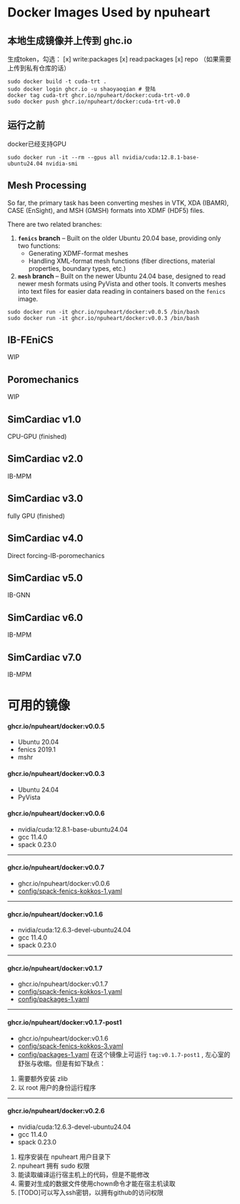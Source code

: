 # Docker Images Used by npuheart  


## 本地生成镜像并上传到 ghc.io


生成token，勾选：
[x] write:packages
[x] read:packages
[x] repo （如果需要上传到私有仓库的话）

```
sudo docker build -t cuda-trt .
sudo docker login ghcr.io -u shaoyaoqian # 登陆
docker tag cuda-trt ghcr.io/npuheart/docker:cuda-trt-v0.0
sudo docker push ghcr.io/npuheart/docker:cuda-trt-v0.0
```
## 运行之前
docker已经支持GPU
```
sudo docker run -it --rm --gpus all nvidia/cuda:12.8.1-base-ubuntu24.04 nvidia-smi
```

## Mesh Processing  
So far, the primary task has been converting meshes in VTK, XDA (IBAMR), CASE (EnSight), and MSH (GMSH) formats into XDMF (HDF5) files.  

There are two related branches:  
1. **`fenics` branch** – Built on the older Ubuntu 20.04 base, providing only two functions:  
   - Generating XDMF-format meshes  
   - Handling XML-format mesh functions (fiber directions, material properties, boundary types, etc.)  
2. **`mesh` branch** – Built on the newer Ubuntu 24.04 base, designed to read newer mesh formats using PyVista and other tools. It converts meshes into text files for easier data reading in containers based on the `fenics` image.

```
sudo docker run -it ghcr.io/npuheart/docker:v0.0.5 /bin/bash
sudo docker run -it ghcr.io/npuheart/docker:v0.0.3 /bin/bash
```


## IB-FEniCS

WIP



## Poromechanics

WIP



## SimCardiac v1.0

CPU-GPU (finished)

## SimCardiac v2.0

IB-MPM

## SimCardiac v3.0

fully GPU (finished)

## SimCardiac v4.0

Direct forcing-IB-poromechanics

## SimCardiac v5.0

IB-GNN

## SimCardiac v6.0

IB-MPM

## SimCardiac v7.0

IB-MPM

# 可用的镜像



#### ghcr.io/npuheart/docker:v0.0.5
- Ubuntu 20.04
- fenics 2019.1
- mshr

#### ghcr.io/npuheart/docker:v0.0.3 
- Ubuntu 24.04
- PyVista

#### ghcr.io/npuheart/docker:v0.0.6
- nvidia/cuda:12.8.1-base-ubuntu24.04
- gcc 11.4.0
- spack 0.23.0

-----------------------------------
#### ghcr.io/npuheart/docker:v0.0.7
- ghcr.io/npuheart/docker:v0.0.6
- [config/spack-fenics-kokkos-1.yaml](config/spack-fenics-kokkos-1.yaml)

-----------------------------------
#### ghcr.io/npuheart/docker:v0.1.6
- nvidia/cuda:12.6.3-devel-ubuntu24.04
- gcc 11.4.0
- spack 0.23.0

-----------------------------------
#### ghcr.io/npuheart/docker:v0.1.7
- ghcr.io/npuheart/docker:v0.1.7
- [config/spack-fenics-kokkos-1.yaml](config/spack-fenics-kokkos-1.yaml)
- [config/packages-1.yaml](config/packages-1.yaml)


-----------------------------------
#### ghcr.io/npuheart/docker:v0.1.7-post1
- ghcr.io/npuheart/docker:v0.1.6
- [config/spack-fenics-kokkos-3.yaml](config/spack-fenics-kokkos-3.yaml)
- [config/packages-1.yaml](config/packages-1.yaml)
在这个镜像上可运行 `tag:v0.1.7-post1` , 左心室的舒张与收缩。但是有如下缺点：
1. 需要额外安装 zlib
2. 以 root 用户的身份运行程序

-----------------------------------
#### ghcr.io/npuheart/docker:v0.2.6
- nvidia/cuda:12.6.3-devel-ubuntu24.04
- gcc 11.4.0
- spack 0.23.0

1. 程序安装在 npuheart 用户目录下
2. npuheart 拥有 sudo 权限
3. 能读取编译运行宿主机上的代码，但是不能修改
4. 需要对生成的数据文件使用chown命令才能在宿主机读取
4. [TODO]可以写入ssh密钥，以拥有github的访问权限
